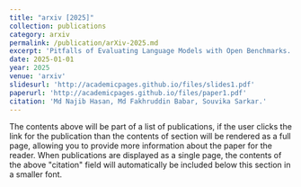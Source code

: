 ```yaml
---
title: "arxiv [2025]"
collection: publications
category: arxiv
permalink: /publication/arXiv-2025.md
excerpt: 'Pitfalls of Evaluating Language Models with Open Benchmarks.'
date: 2025-01-01
year: 2025
venue: 'arxiv'
slidesurl: 'http://academicpages.github.io/files/slides1.pdf'
paperurl: 'http://academicpages.github.io/files/paper1.pdf'
citation: 'Md Najib Hasan, Md Fakhruddin Babar, Souvika Sarkar.'
---
```


The contents above will be part of a list of publications, if the user clicks the link for the publication than the contents of section will be rendered as a full page, allowing you to provide more information about the paper for the reader. When publications are displayed as a single page, the contents of the above "citation" field will automatically be included below this section in a smaller font.
